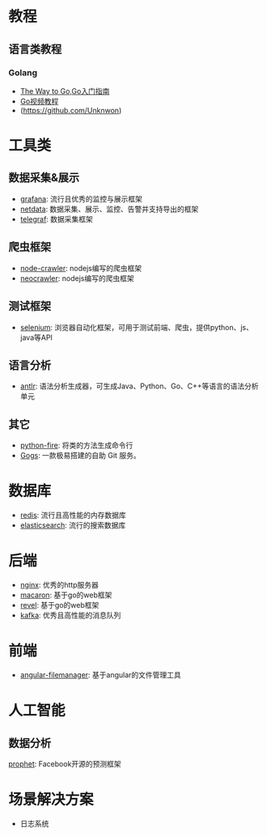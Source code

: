 # 教程
## 语言类教程
### Golang
* [The Way to Go,Go入门指南](https://github.com/Unknwon/the-way-to-go_ZH_CN)
* [Go视频教程](https://github.com/Unknwon/go-fundamental-programming)
* (https://github.com/Unknwon)


# 工具类

## 数据采集&展示
* [grafana](https://github.com/grafana/grafana): 流行且优秀的监控与展示框架
* [netdata](https://github.com/firehol/netdata): 数据采集、展示、监控、告警并支持导出的框架
* [telegraf](https://github.com/influxdata/telegraf): 数据采集框架

## 爬虫框架
* [node-crawler](https://github.com/bda-research/node-crawler): nodejs编写的爬虫框架
* [neocrawler](https://www.npmjs.com/package/neocrawler): nodejs编写的爬虫框架

## 测试框架
* [selenium](https://github.com/SeleniumHQ/selenium): 浏览器自动化框架，可用于测试前端、爬虫，提供python、js、java等API

## 语言分析
* [antlr](https://github.com/antlr/antlr4): 语法分析生成器，可生成Java、Python、Go、C++等语言的语法分析单元

## 其它
* [python-fire](https://github.com/google/python-fire): 将类的方法生成命令行
* [Gogs](https://github.com/gogits/gogs): 一款极易搭建的自助 Git 服务。


# 数据库
* [redis](https://github.com/antirez/redis): 流行且高性能的内存数据库
* [elasticsearch](https://github.com/elastic/elasticsearch): 流行的搜索数据库


# 后端
* [nginx](https://github.com/nginx/nginx): 优秀的http服务器
* [macaron](https://github.com/go-macaron/macaron): 基于go的web框架
* [revel](http://revel.github.io/): 基于go的web框架
* [kafka](https://github.com/apache/kafka): 优秀且高性能的消息队列


# 前端
* [angular-filemanager](https://github.com/joni2back/angular-filemanager): 基于angular的文件管理工具


# 人工智能

## 数据分析
[prophet](https://github.com/facebook/prophet): Facebook开源的预测框架


# 场景解决方案
* 日志系统
